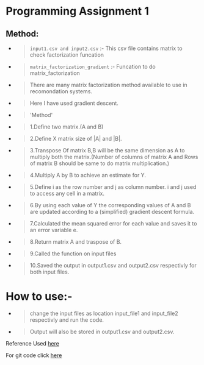 # Programming Assignment 1





## Method:

  * >`input1.csv and input2.csv` :- This csv file contains matrix to check factorization funcation
  * >`matrix_factorization_gradient` :- Funcation to do matrix_factorization
  * > There are many matrix factorization method available to use in recomondation systems.
  * > Here I have used gradient descent.
  * > 'Method' 
  * > 1.Define two matrix.(A and B)
  * > 2.Define X matrix size of |A| and |B|.
  * > 3.Transpose Of matrix B,B will be the same dimension as A to multiply both the matrix.(Number of columns of matrix A and Rows of matrix B should be same to do matrix multiplication.)
  * > 4.Multiply A by B to achieve an estimate for Y.
  * > 5.Define i as the row number and j as column number. i and j used to access any cell in a matrix.
  * > 6.By using each value of Y the corresponding values of A and B are updated according to a (simplified) gradient descent formula.
  * > 7.Calculated the mean squared error for each value and saves it to an error variable e.
  * > 8.Return matrix A and traspose of B.
  * > 9.Called the function on input files
  * > 10.Saved the output in output1.csv and output2.csv respectivly for both input files.

# How to use:-

* > change the input files as location input_file1 and input_file2 respectivly and run the code.
* > Output will also be stored in output1.csv and output2.csv.

	

 
Reference Used [here]( https://towardsdatascience.com/recommendation-system-matrix-factorization-d61978660b4b )

For git code click [here]( https://github.com/vishwanaik15/Matrix_Factorization )